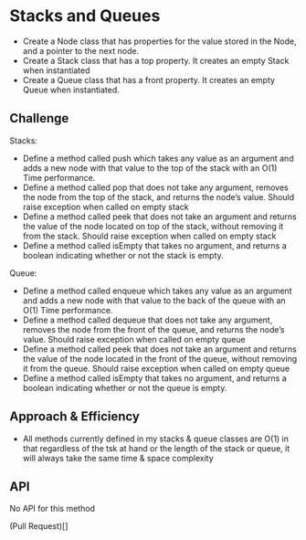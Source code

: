 # Stacks and Queues
<!-- Short summary or background information -->
- Create a Node class that has properties for the value stored in the Node, and a pointer to the next node.
- Create a Stack class that has a top property. It creates an empty Stack when instantiated
- Create a Queue class that has a front property. It creates an empty Queue when instantiated.

## Challenge
<!-- Description of the challenge -->
Stacks:

- Define a method called push which takes any value as an argument and adds a new node with that value to the top of the stack with an O(1) Time performance.
- Define a method called pop that does not take any argument, removes the node from the top of the stack, and returns the node’s value.
Should raise exception when called on empty stack
- Define a method called peek that does not take an argument and returns the value of the node located on top of the stack, without removing it from the stack.
Should raise exception when called on empty stack
- Define a method called isEmpty that takes no argument, and returns a boolean indicating whether or not the stack is empty.

Queue:

- Define a method called enqueue which takes any value as an argument and adds a new node with that value to the back of the queue with an O(1) Time performance.
- Define a method called dequeue that does not take any argument, removes the node from the front of the queue, and returns the node’s value.
Should raise exception when called on empty queue
- Define a method called peek that does not take an argument and returns the value of the node located in the front of the queue, without removing it from the queue.
Should raise exception when called on empty queue
- Define a method called isEmpty that takes no argument, and returns a boolean indicating whether or not the queue is empty.


## Approach & Efficiency
<!-- What approach did you take? Why? What is the Big O space/time for this approach? -->
- All methods currently defined in my stacks & queue classes are O(1) in that regardless of the tsk at hand or the length of the stack or queue, it will always take the same time & space complexity

## API
<!-- Description of each method publicly available to your Stack and Queue-->
No API for this method

(Pull Request)[]